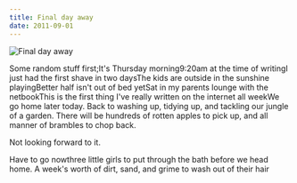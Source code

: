```yaml
---
title: Final day away
date: 2011-09-01
---
```


![Final day away](https://source.unsplash.com/l7dbl-sUg3k/1600x900)

Some random stuff first;It's Thursday morning9:20am at the time of writingI just had the first shave in two daysThe kids are outside in the sunshine playingBetter half isn't out of bed yetSat in my parents lounge with the netbookThis is the first thing I've really written on the internet all weekWe go home later today. Back to washing up, tidying up, and tackling our jungle of a garden. There will be hundreds of rotten apples to pick up, and all manner of brambles to chop back.

Not looking forward to it.

Have to go nowthree little girls to put through the bath before we head home. A week's worth of dirt, sand, and grime to wash out of their hair